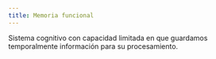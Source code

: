 ```yaml
---
title: Memoria funcional
---
```

Sistema cognitivo con capacidad limitada en que guardamos temporalmente información para su procesamiento.